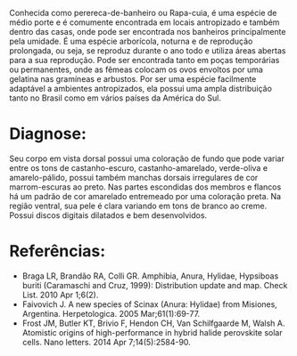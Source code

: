﻿Conhecida como perereca-de-banheiro ou Rapa-cuia, é uma espécie de médio porte e é comumente encontrada em locais antropizado e também dentro das casas, onde pode ser encontrada nos banheiros principalmente pela umidade. É uma espécie arborícola, noturna e de reprodução prolongada, ou seja, se reproduz durante o ano todo e utiliza áreas abertas para a sua reprodução. Pode ser encontrada tanto em poças temporárias ou permanentes, onde as fêmeas colocam os ovos envoltos por uma gelatina nas gramíneas e arbustos.
Por ser uma espécie facilmente adaptável a ambientes antropizados, ela possui uma ampla distribuição tanto no Brasil como em vários países da América do Sul.


# Diagnose:
Seu corpo em vista dorsal possui uma coloração de fundo que pode variar entre os tons de castanho-escuro, castanho-amarelado, verde-oliva e amarelo-pálido, possui também manchas dorsais irregulares de cor marrom-escuras ao preto. Nas partes escondidas dos membros e flancos há um padrão de cor amarelado entremeado por uma coloração preta. Na região ventral, sua pele é clara variando em tons de branco ao creme. Possui discos digitais dilatados e bem desenvolvidos.
 
# Referências:
* Braga LR, Brandão RA, Colli GR. Amphibia, Anura, Hylidae, Hypsiboas buriti (Caramaschi and Cruz, 1999): Distribution update and map. Check List. 2010 Apr 1;6(2).
* Faivovich J. A new species of Scinax (Anura: Hylidae) from Misiones, Argentina. Herpetologica. 2005 Mar;61(1):69-77.
* Frost JM, Butler KT, Brivio F, Hendon CH, Van Schilfgaarde M, Walsh A. Atomistic origins of high-performance in hybrid halide perovskite solar cells. Nano letters. 2014 Apr 7;14(5):2584-90.